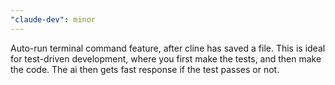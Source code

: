 ```yaml
---
"claude-dev": minor
---
```


Auto-run terminal command feature, after cline has saved a file. This is ideal for test-driven development, where you first make the tests, and then make the code. The ai then gets fast response if the test passes or not.
